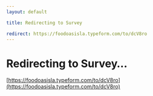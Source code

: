 ```yaml
---
layout: default

title: Redirecting to Survey

redirect: https://foodoasisla.typeform.com/to/dcV8ro
---
```


# Redirecting to Survey…

[https://foodoasisla.typeform.com/to/dcV8ro](https://foodoasisla.typeform.com/to/dcV8ro)
